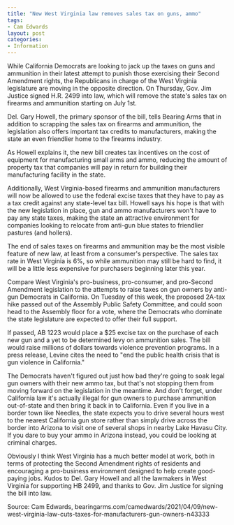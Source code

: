 ```yaml
---
title: "New West Virginia law removes sales tax on guns, ammo"
tags:
- Cam Edwards
layout: post
categories:
- Information
---
```


While California Democrats are looking to jack up the taxes on guns and ammunition in their latest attempt to punish those exercising their Second Amendment rights, the Republicans in charge of the West Virginia legislature are moving in the opposite direction. On Thursday, Gov. Jim Justice signed H.R. 2499 into law, which will remove the state's sales tax on firearms and ammunition starting on July 1st.

Del. Gary Howell, the primary sponsor of the bill, tells Bearing Arms that in addition to scrapping the sales tax on firearms and ammunition, the legislation also offers important tax credits to manufacturers, making the state an even friendlier home to the firearms industry.

As Howell explains it, the new bill creates tax incentives on the cost of equipment for manufacturing small arms and ammo, reducing the amount of property tax that companies will pay in return for building their manufacturing facility in the state.

Additionally, West Virginia-based firearms and ammunition manufacturers will now be allowed to use the federal excise taxes that they have to pay as a tax credit against any state-level tax bill. Howell says his hope is that with the new legislation in place, gun and ammo manufacturers won't have to pay any state taxes, making the state an attractive environment for companies looking to relocate from anti-gun blue states to friendlier pastures (and hollers).

The end of sales taxes on firearms and ammunition may be the most visible feature of new law, at least from a consumer's perspective. The sales tax rate in West Virginia is 6%, so while ammunition may still be hard to find, it will be a little less expensive for purchasers beginning later this year.

Compare West Virginia's pro-business, pro-consumer, and pro-Second Amendment legislation to the attempts to raise taxes on gun owners by anti-gun Democrats in California. On Tuesday of this week, the proposed 2A-tax hike passed out of the Assembly Public Safety Committee, and could soon head to the Assembly floor for a vote, where the Democrats who dominate the state legislature are expected to offer their full support.

If passed, AB 1223 would place a $25 excise tax on the purchase of each new gun and a yet to be determined levy on ammunition sales. The bill would raise millions of dollars towards violence prevention programs. In a press release, Levine cites the need to "end the public health crisis that is gun violence in California."

The Democrats haven't figured out just how bad they're going to soak legal gun owners with their new ammo tax, but that's not stopping them from moving forward on the legislation in the meantime. And don't forget, under California law it's actually illegal for gun owners to purchase ammunition out-of-state and then bring it back in to California. Even if you live in a border town like Needles, the state expects you to drive several hours west to the nearest California gun store rather than simply drive across the border into Arizona to visit one of several shops in nearby Lake Havasu City. If you dare to buy your ammo in Arizona instead, you could be looking at criminal charges.

Obviously I think West Virginia has a much better model at work, both in terms of protecting the Second Amendment rights of residents and encouraging a pro-business environment designed to help create good-paying jobs. Kudos to Del. Gary Howell and all the lawmakers in West Virginia for supporting HB 2499, and thanks to Gov. Jim Justice for signing the bill into law.

Source: Cam Edwards, bearingarms.com/camedwards/2021/04/09/new-west-virginia-law-cuts-taxes-for-manufacturers-gun-owners-n43333

